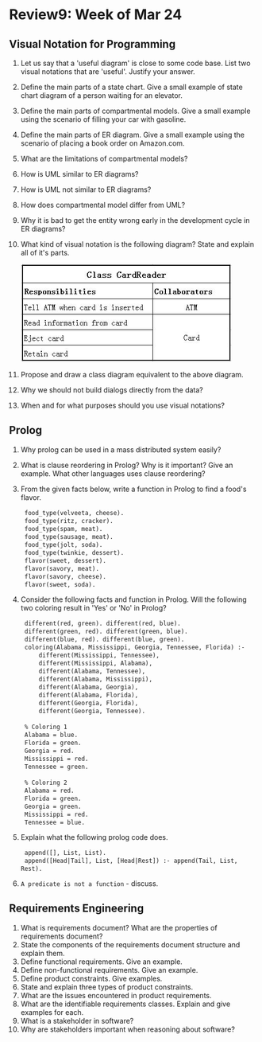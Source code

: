 # Review9: Week of Mar 24

## Visual Notation for Programming

1. Let us say that a 'useful diagram' is close to some code base. List two visual notations that are 'useful'. Justify your answer.
2. Define the main parts of a state chart. Give a small example of state chart diagram of a person waiting for an elevator.
3. Define the main parts of compartmental models. Give a small example using the scenario of filling your car with gasoline.
4. Define the main parts of ER diagram. Give a small example using the scenario of placing a book order on Amazon.com.
5. What are the limitations of compartmental models?
6. How is UML similar to ER diagrams?
7. How is UML not similar to ER diagrams?
8. How does compartmental model differ from UML?
9. Why it is bad to get the entity wrong early in the development cycle in ER diagrams?
10. What kind of visual notation is the following diagram? State and explain all of it's parts.
    
    ![](../_img/crc_ex.JPG)

11. Propose and draw a class diagram equivalent to the above diagram.
12. Why we should not build dialogs directly from the data?
13. When and for what purposes should you use visual notations?

## Prolog
1. Why prolog can be used in a mass distributed system easily?
2. What is clause reordering in Prolog? Why is it important? Give an example. What other languages uses clause reordering?
3. From the given facts below, write a function in Prolog to find a food's flavor.

        food_type(velveeta, cheese).
        food_type(ritz, cracker).
        food_type(spam, meat).
        food_type(sausage, meat).
        food_type(jolt, soda).
        food_type(twinkie, dessert).
        flavor(sweet, dessert).
        flavor(savory, meat).
        flavor(savory, cheese).
        flavor(sweet, soda).
        
    
4. Consider the following facts and function in Prolog. Will the following two coloring result in 'Yes' or 'No' in Prolog?

        different(red, green). different(red, blue).
        different(green, red). different(green, blue).
        different(blue, red). different(blue, green).
        coloring(Alabama, Mississippi, Georgia, Tennessee, Florida) :-
            different(Mississippi, Tennessee),
            different(Mississippi, Alabama),
            different(Alabama, Tennessee),
            different(Alabama, Mississippi),
            different(Alabama, Georgia),
            different(Alabama, Florida),
            different(Georgia, Florida),
            different(Georgia, Tennessee).
            
        % Coloring 1
        Alabama = blue.
        Florida = green.
        Georgia = red.
        Mississippi = red.
        Tennessee = green.
        
        % Coloring 2
        Alabama = red.
        Florida = green.
        Georgia = green.
        Mississippi = red.
        Tennessee = blue.
    
5. Explain what the following prolog code does.

        append([], List, List).
        append([Head|Tail], List, [Head|Rest]) :- append(Tail, List, Rest).
        
    
6. `A predicate is not a function` - discuss.

## Requirements Engineering
1. What is requirements document? What are the properties of requirements document?
2. State the components of the requirements document structure and explain them.
3. Define functional requirements. Give an example.
4. Define non-functional requirements. Give an example.
5. Define product constraints. Give examples.
6. State and explain three types of product constraints.
7. What are the issues encountered in product requirements.
8. What are the identifiable requirements classes. Explain and give examples for each.
9. What is a stakeholder in software?
10. Why are stakeholders important when reasoning about software?
